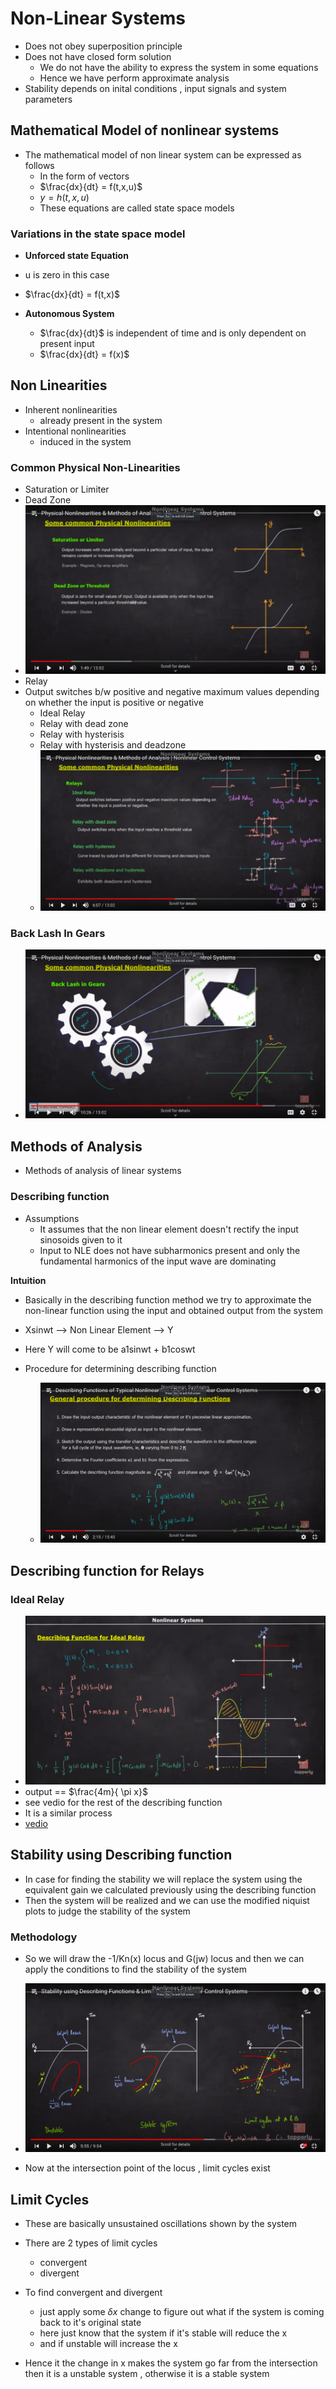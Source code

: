 # Non-Linear Systems

- Does not obey superposition principle
- Does not have closed form solution
  - We do not have the ability to express the system in some equations
  - Hence we have perform approximate analysis
- Stability depends on inital conditions , input signals and system parameters

## Mathematical Model of nonlinear systems
- The mathematical model of non linear system can be expressed as follows
  - In the form of vectors
  - $\frac{dx}{dt} = f(t,x,u)$
  - $y = h(t,x,u)$
  - These equations are called state space models

### Variations in the state space model
- **Unforced state Equation**
 - u is zero in this case
 - $\frac{dx}{dt} = f(t,x)$

- **Autonomous System**
  - $\frac{dx}{dt}$ is independent of time and is only dependent on present input
  - $\frac{dx}{dt} = f(x)$

## Non Linearities
- Inherent nonlinearities
  - already present in the system
- Intentional nonlinearities
  - induced in the system 

### Common Physical Non-Linearities
- Saturation or Limiter
- Dead Zone
- ![saturation_deadzone](saturation_deadzone.jpg)
- Relay
- Output switches b/w positive and negative maximum values depending on whether the input is positive or negative
  - Ideal Relay
  - Relay with dead zone
  - Relay with hysterisis
  - Relay with hysterisis and deadzone
  - ![relay](relay.jpg)

### Back Lash In Gears
- ![backlash](backlash.jpg)

## Methods of Analysis
- Methods of analysis of linear systems

### Describing function
- Assumptions
  - It assumes that the non linear element doesn't rectify the input sinosoids given to it
  - Input to NLE does not have subharmonics present and only the fundamental harmonics of the input wave are dominating

**Intuition**
- Basically in the describing function method we try to approximate the non-linear function using the input and obtained output from the system

- Xsinwt --> Non Linear Element --> Y
- Here Y will come to be a1sinwt + b1coswt

- Procedure for determining describing function
  - ![procedure](procedure.jpg)


## Describing function for Relays
### Ideal Relay
- ![id_relay](id_relay.jpg)
- output == $\frac{4m}{ \pi x}$
- see vedio for the rest of the describing function
- It is a similar process
- [vedio](https://www.youtube.com/watch?v=cV9blkYakAw&list=PLhdVEDm7SZ-MqSUpBw78Cb2BmI142R2VA&index=9)

## Stability using Describing function
- In case for finding the stability we will replace the system using the equivalent gain we calculated previously using the describing function
- Then the system will be realized and we can use the modified niquist plots to judge the stability of the system

### Methodology
- So we will draw the -1/Kn(x) locus and G(jw) locus and then we can apply the conditions to find the stability of the system
- ![nl_sys](nl_sys.jpg)

- Now at the intersection point of the locus , limit cycles exist

## Limit Cycles
- These are basically unsustained oscillations shown by the system
- There are 2 types of limit cycles
   - convergent
   - divergent

- To find convergent and divergent
   - just apply some $\delta x$ change to figure out what if the system is coming back to it's original state
   - here just know that the system if it's stable will reduce the x
   - and if unstable will increase the x

- Hence it the change in x makes the system go far from the intersection then it is a unstable system , otherwise it is a stable system
